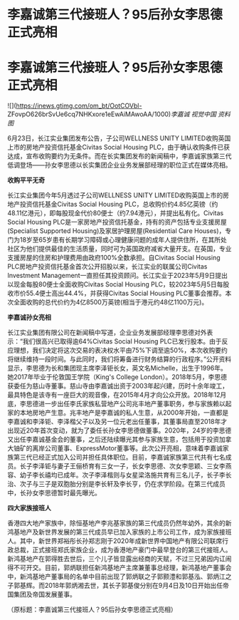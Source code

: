 # 李嘉诚第三代接班人？95后孙女李思德正式亮相

# 李嘉诚第三代接班人？95后孙女李思德正式亮相

![](https://inews.gtimg.com/om_bt/OotCOVbl-
ZFovpO626brSvUe6cq7NHKxore1eEwAiMAwoAA/1000)_李嘉诚 视觉中国 资料图_

6月23日，长江实业集团发布公告，子公司WELLNESS UNITY LIMITED收购英国上市的房地产投资信托基金Civitas Social
Housing
PLC，由于确认收购条件已获达成，宣布收购要约为无条件。而在长实集团发布的新闻稿中，李嘉诚家族第三代低调登场——孙女李思德以长实集团企业业务发展部经理的职位正式在媒体亮相。

**收购平平无奇**

长江实业集团今年5月透过子公司WELLNESS UNITY LIMITED收购英国上市的房地产投资信托基金Civitas Social Housing
PLC，总收购价约4.85亿英镑（约48.11亿港元），即每股现金代价80便士（约7.94港元），并提出私有化。Civitas Social Housing
PLC是一家房地产投资信托基金，持有的资产包括专业支援房屋(Specialist Supported Housing)及家居护理房屋(Residential
Care
Houses)，专门为18岁至65岁患有长期学习障碍或心理健康问题的成年人提供住所，在其所处社区为他们提供最佳的生活质量，同时可为英国政府减省大量开支。在英国，专业支援房屋的住房和护理费用由政府100%全数承担。自Civitas
Social Housing PLC房地产投资信托基金首次公开招股以来，长江实业的联属公司Civitas Investment
Management一直担任其投资顾问。长江实业于2023年5月9日提出以现金每股80便士全面收购Civitas Social Housing
PLC，较2023年5月5日每股收市价55.4便士高出44.4%，并获得Civitas Social Housing
PLC董事会推荐。本次全面收购的总代价约为4亿8500万英镑(相当于港元约48亿1100万元)。

**李嘉诚孙女亮相**

长江实业集团有限公司在新闻稿中写道，企业业务发展部经理李思德对外表示：“我们很高兴已取得逾64%Civitas Social Housing
PLC已发行股本。由于反应理想，我们决定将这次交易的表决权水平由75%下调至逾50%，本次收购要约将继续维持一段时间。与此同时，我们将筹备进行财务结算的行政程序。”公开资料显示，李思德为长和集团现主席李泽钜长女，英文名Michelle，出生于1996年。她2017年毕业于伦敦国王学院（King's
College
London）。2018年5月，李思德获委任为慈山寺董事。慈山寺由李嘉诚出资于2003年起兴建，历时十余年竣工，最具特色是该寺有一座巨大的观音像，在2015年4月才向公众开放。2018年12月底，李思德进一步出任李氏家族私营地产公司兆丰地产董事职务，参与家族赖以起家的本地房地产生意。兆丰地产是李嘉诚的私人生意，从2000年开始，一直都是李嘉诚和李泽钜、李泽楷父子以及另一位元老出任董事，其董事局直至2018年才出现近20年首次变动，就为了委任长孙女李思德做董事。2020年，24岁的李思德又出任李嘉诚基金会的董事，之后还陆续曝光其参与家族生意，包括用于投资加拿大铀矿的离岸公司董事、ExpressMotor董事等。此次公开亮相，意味着李嘉诚家族第三代已经正式加入公司并担任具体职位。目前，李嘉诚家族第三代共有七名成员。长子李泽钜与妻子王俪桥育有三女一子，长女李思德、次女李思颖、三女李燕容、幼子李长禧均已成年。次子李泽楷则与女星梁洛施共育有三名儿子，长子李长治、次子与三子是双胞胎分别是李长轩及李长亨，仍在求学阶段。在第三代成员中，长孙女李思德暂时最先曝光。

**四大家族接班人**

香港四大地产家族中，除恒基地产李兆基家族的第三代成员仍然年幼外，其余的新鸿基地产及新世界发展的第三代成员早已加入家族的上市公司工作，成为家族接班人。其中，新世界郑裕彤长孙郑志刚于2020年成新世界中国地产有限公司联席行政总裁，正式接班郑氏家族企业，成为香港地产豪门中最早登台的第三代接班人。新鸿基地产在郭得胜去世后，三个儿子皆显露出经商的天赋，不过三兄弟因内讧闹得不可开交。目前，郭炳联担任新鸿基地产主席兼董事总经理，新鸿基地产董事会中，新鸿基地产董事局的名单中目前出现了郭炳联之子郭颢澧和郭基泓、郭炳江之子郭基辉。而2018年郭炳湘去世，其长子郭基俊分别在9月4日及10日开始出任帝国集团及帝国发展董事。

（原标题：李嘉诚第三代接班人？95后孙女李思德正式亮相）

